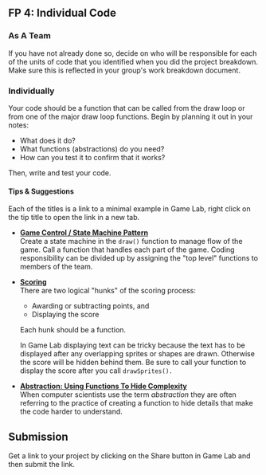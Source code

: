 
[//]: # (<p><iframe src="https://douglasurner.github.io/GDP1/units/4/U4L04-individual-code/" width="100%" height="666px"></iframe></p>)

## FP 4: Individual Code

### As A Team

If you have not already done so, decide on who will be responsible for each of the units of code that you identified when you did the project breakdown. Make sure this is reflected in your group's work breakdown document.

### Individually

Your code should be a function that can be called from the draw loop or from one of the major draw loop functions. Begin by planning it out in your notes:

* What does it do?
* What functions (abstractions) do you need?
* How can you test it to confirm that it works?

Then, write and test your code.

#### Tips & Suggestions

Each of the titles is a link to a minimal example in Game Lab, right click on the tip title to open the link in a new tab.

* **[Game Control / State Machine Pattern](https://studio.code.org/projects/gamelab/VwtePC2g_haoBfb7Z2D91MBKNE9xDeseLD_nDwvpCIA)**  
Create a state machine in the  ``draw()`` function to manage flow of the game. Call a function that handles each part of the game. Coding responsibility can be divided up by assigning the "top level" functions to members of the team.

* **[Scoring]()**  
There are two logical "hunks" of the scoring process:

  * Awarding or subtracting points, and
  * Displaying the score

  Each hunk should be a function.

  In Game Lab displaying text can be tricky because the text has to be displayed after any overlapping sprites or shapes are drawn. Otherwise the score will be hidden behind them. Be sure to call your function to display the score after you call ``drawSprites().``
  
* **[Abstraction: Using Functions To Hide Complexity]()**  
When computer scientists use the term *abstraction* they are often referring to the practice of creating a function to hide details that make the code harder to understand.

## Submission

Get a link to your project by clicking on the Share button in Game Lab and then submit the link.
